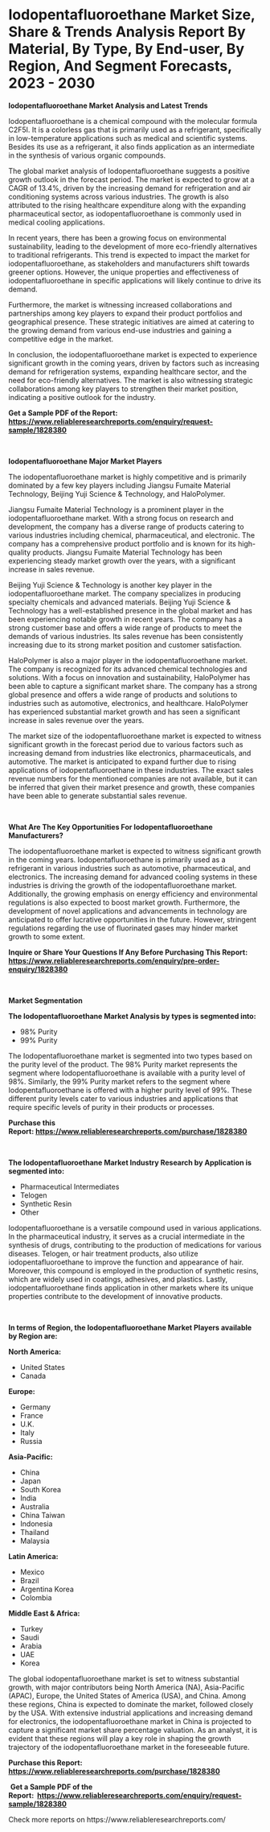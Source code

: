 <p><h1>Iodopentafluoroethane Market Size, Share & Trends Analysis Report By Material, By Type, By End-user, By Region, And Segment Forecasts, 2023 - 2030</h1></p><p><strong>Iodopentafluoroethane Market Analysis and Latest Trends</strong></p>
<p><p>Iodopentafluoroethane is a chemical compound with the molecular formula C2F5I. It is a colorless gas that is primarily used as a refrigerant, specifically in low-temperature applications such as medical and scientific systems. Besides its use as a refrigerant, it also finds application as an intermediate in the synthesis of various organic compounds.</p><p>The global market analysis of Iodopentafluoroethane suggests a positive growth outlook in the forecast period. The market is expected to grow at a CAGR of 13.4%, driven by the increasing demand for refrigeration and air conditioning systems across various industries. The growth is also attributed to the rising healthcare expenditure along with the expanding pharmaceutical sector, as iodopentafluoroethane is commonly used in medical cooling applications.</p><p>In recent years, there has been a growing focus on environmental sustainability, leading to the development of more eco-friendly alternatives to traditional refrigerants. This trend is expected to impact the market for iodopentafluoroethane, as stakeholders and manufacturers shift towards greener options. However, the unique properties and effectiveness of iodopentafluoroethane in specific applications will likely continue to drive its demand.</p><p>Furthermore, the market is witnessing increased collaborations and partnerships among key players to expand their product portfolios and geographical presence. These strategic initiatives are aimed at catering to the growing demand from various end-use industries and gaining a competitive edge in the market.</p><p>In conclusion, the iodopentafluoroethane market is expected to experience significant growth in the coming years, driven by factors such as increasing demand for refrigeration systems, expanding healthcare sector, and the need for eco-friendly alternatives. The market is also witnessing strategic collaborations among key players to strengthen their market position, indicating a positive outlook for the industry.</p></p>
<p><strong>Get a Sample PDF of the Report:&nbsp; <a href="https://www.reliableresearchreports.com/enquiry/request-sample/1828380">https://www.reliableresearchreports.com/enquiry/request-sample/1828380</a></strong></p>
<p>&nbsp;</p>
<p><strong>Iodopentafluoroethane Major Market Players</strong></p>
<p><p>The iodopentafluoroethane market is highly competitive and is primarily dominated by a few key players including Jiangsu Fumaite Material Technology, Beijing Yuji Science & Technology, and HaloPolymer.</p><p>Jiangsu Fumaite Material Technology is a prominent player in the iodopentafluoroethane market. With a strong focus on research and development, the company has a diverse range of products catering to various industries including chemical, pharmaceutical, and electronic. The company has a comprehensive product portfolio and is known for its high-quality products. Jiangsu Fumaite Material Technology has been experiencing steady market growth over the years, with a significant increase in sales revenue.</p><p>Beijing Yuji Science & Technology is another key player in the iodopentafluoroethane market. The company specializes in producing specialty chemicals and advanced materials. Beijing Yuji Science & Technology has a well-established presence in the global market and has been experiencing notable growth in recent years. The company has a strong customer base and offers a wide range of products to meet the demands of various industries. Its sales revenue has been consistently increasing due to its strong market position and customer satisfaction.</p><p>HaloPolymer is also a major player in the iodopentafluoroethane market. The company is recognized for its advanced chemical technologies and solutions. With a focus on innovation and sustainability, HaloPolymer has been able to capture a significant market share. The company has a strong global presence and offers a wide range of products and solutions to industries such as automotive, electronics, and healthcare. HaloPolymer has experienced substantial market growth and has seen a significant increase in sales revenue over the years.</p><p>The market size of the iodopentafluoroethane market is expected to witness significant growth in the forecast period due to various factors such as increasing demand from industries like electronics, pharmaceuticals, and automotive. The market is anticipated to expand further due to rising applications of iodopentafluoroethane in these industries. The exact sales revenue numbers for the mentioned companies are not available, but it can be inferred that given their market presence and growth, these companies have been able to generate substantial sales revenue.</p></p>
<p>&nbsp;</p>
<p><strong>What Are The Key Opportunities For Iodopentafluoroethane Manufacturers?</strong></p>
<p><p>The iodopentafluoroethane market is expected to witness significant growth in the coming years. Iodopentafluoroethane is primarily used as a refrigerant in various industries such as automotive, pharmaceutical, and electronics. The increasing demand for advanced cooling systems in these industries is driving the growth of the iodopentafluoroethane market. Additionally, the growing emphasis on energy efficiency and environmental regulations is also expected to boost market growth. Furthermore, the development of novel applications and advancements in technology are anticipated to offer lucrative opportunities in the future. However, stringent regulations regarding the use of fluorinated gases may hinder market growth to some extent.</p></p>
<p><strong>Inquire or Share Your Questions If Any Before Purchasing This Report: <a href="https://www.reliableresearchreports.com/enquiry/pre-order-enquiry/1828380">https://www.reliableresearchreports.com/enquiry/pre-order-enquiry/1828380</a></strong></p>
<p>&nbsp;</p>
<p><strong>Market Segmentation</strong></p>
<p><strong>The Iodopentafluoroethane Market Analysis by types is segmented into:</strong></p>
<p><ul><li>98% Purity</li><li>99% Purity</li></ul></p>
<p><p>The Iodopentafluoroethane market is segmented into two types based on the purity level of the product. The 98% Purity market represents the segment where Iodopentafluoroethane is available with a purity level of 98%. Similarly, the 99% Purity market refers to the segment where Iodopentafluoroethane is offered with a higher purity level of 99%. These different purity levels cater to various industries and applications that require specific levels of purity in their products or processes.</p></p>
<p><strong>Purchase this Report:&nbsp;<a href="https://www.reliableresearchreports.com/purchase/1828380">https://www.reliableresearchreports.com/purchase/1828380</a></strong></p>
<p>&nbsp;</p>
<p><strong>The Iodopentafluoroethane Market Industry Research by Application is segmented into:</strong></p>
<p><ul><li>Pharmaceutical Intermediates</li><li>Telogen</li><li>Synthetic Resin</li><li>Other</li></ul></p>
<p><p>Iodopentafluoroethane is a versatile compound used in various applications. In the pharmaceutical industry, it serves as a crucial intermediate in the synthesis of drugs, contributing to the production of medications for various diseases. Telogen, or hair treatment products, also utilize iodopentafluoroethane to improve the function and appearance of hair. Moreover, this compound is employed in the production of synthetic resins, which are widely used in coatings, adhesives, and plastics. Lastly, iodopentafluoroethane finds application in other markets where its unique properties contribute to the development of innovative products.</p></p>
<p>&nbsp;</p>
<p><strong>In terms of Region, the Iodopentafluoroethane Market Players available by Region are:</strong></p>
<p>
    <p> <strong> North America: </strong>
        <ul>
            <li>United States</li>
            <li>Canada</li>
        </ul>
        </p> 
    <p> <strong> Europe: </strong>
        <ul>
            <li>Germany</li>
            <li>France</li>
            <li>U.K.</li>
            <li>Italy</li>
            <li>Russia</li>
        </ul>
        </p> 
    <p> <strong> Asia-Pacific: </strong>
        <ul>
            <li>China</li>
            <li>Japan</li>
            <li>South Korea</li>
            <li>India</li>
            <li>Australia</li>
            <li>China Taiwan</li>
            <li>Indonesia</li>
            <li>Thailand</li>
            <li>Malaysia</li>
        </ul>
        </p> 
    <p> <strong> Latin America: </strong>
        <ul>
            <li>Mexico</li>
            <li>Brazil</li>
            <li>Argentina Korea</li>
            <li>Colombia</li>
        </ul>
        </p> 
    <p> <strong> Middle East & Africa: </strong>
        <ul>
            <li>Turkey</li>
            <li>Saudi</li>
            <li>Arabia</li>
            <li>UAE</li>
            <li>Korea</li>
        </ul>
    </p>
    </p>
<p><p>The global iodopentafluoroethane market is set to witness substantial growth, with major contributors being North America (NA), Asia-Pacific (APAC), Europe, the United States of America (USA), and China. Among these regions, China is expected to dominate the market, followed closely by the USA. With extensive industrial applications and increasing demand for electronics, the iodopentafluoroethane market in China is projected to capture a significant market share percentage valuation. As an analyst, it is evident that these regions will play a key role in shaping the growth trajectory of the iodopentafluoroethane market in the foreseeable future.</p></p>
<p><strong>Purchase this Report: <a href="https://www.reliableresearchreports.com/purchase/1828380">https://www.reliableresearchreports.com/purchase/1828380</a></strong></p>
<p>&nbsp;<strong>Get a Sample PDF of the Report:&nbsp;&nbsp;<a href="https://www.reliableresearchreports.com/enquiry/request-sample/1828380">https://www.reliableresearchreports.com/enquiry/request-sample/1828380</a></strong></p>
<p><strong></strong></p>
<p>Check more reports on https://www.reliableresearchreports.com/</p>